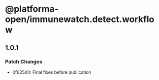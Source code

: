 # @platforma-open/immunewatch.detect.workflow

## 1.0.1

### Patch Changes

- 0f625d0: Final fixes before publication
